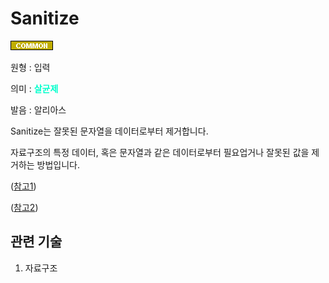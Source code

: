 # Sanitize
![Common](../2TAT1C/Label_Common.png)

원형 : 입력

의미  : <span style="color:#00FFCC; font-weight:bold;">살균제</span>

발음 : 알리아스

Sanitize는 잘못된 문자열을 데이터로부터 제거합니다.

자료구조의 특정 데이터, 혹은 문자열과 같은 데이터로부터 필요업거나 잘못된 값을 제거하는 방법입니다.  

([참고1](https://medium.com/@abderrahman.hamila/what-sanitize-mean-and-why-sanitize-in-code-data-5c68c9f76164))

([참고2](https://github.com/marmelab/react-admin/blob/master/packages/ra-ui-materialui/src/input/sanitizeRestProps.ts))


## 관련 기술
1. 자료구조


